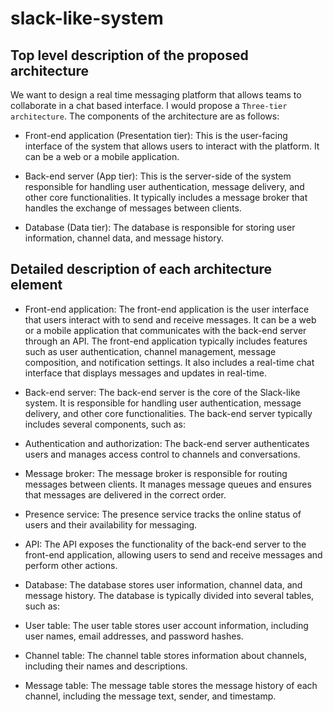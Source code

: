 # slack-like-system

## Top level description of the proposed architecture

We want to design a real time messaging platform that allows teams to collaborate in a chat based interface.
I would propose a `Three-tier architecture`.
The components of the architecture are as follows:

- Front-end application (Presentation tier): This is the user-facing interface of the system that allows users to interact with the platform. It can be a web or a mobile application.

- Back-end server (App tier): This is the server-side of the system responsible for handling user authentication, message delivery, and other core functionalities. It typically includes a message broker that handles the exchange of messages between clients.

- Database (Data tier): The database is responsible for storing user information, channel data, and message history.

## Detailed description of each architecture element

- Front-end application:
The front-end application is the user interface that users interact with to send and receive messages. It can be a web or a mobile application that communicates with the back-end server through an API. The front-end application typically includes features such as user authentication, channel management, message composition, and notification settings. It also includes a real-time chat interface that displays messages and updates in real-time.

- Back-end server:
The back-end server is the core of the Slack-like system. It is responsible for handling user authentication, message delivery, and other core functionalities. The back-end server typically includes several components, such as:

 - Authentication and authorization: The back-end server authenticates users and manages access control to channels and conversations.
 - Message broker: The message broker is responsible for routing messages between clients. It manages message queues and ensures that messages are delivered in the correct order.
 - Presence service: The presence service tracks the online status of users and their availability for messaging.
 - API: The API exposes the functionality of the back-end server to the front-end application, allowing users to send and receive messages and perform other actions.
- Database:
The database stores user information, channel data, and message history. The database is typically divided into several tables, such as:
 - User table: The user table stores user account information, including user names, email addresses, and password hashes.
 - Channel table: The channel table stores information about channels, including their names and descriptions.
 - Message table: The message table stores the message history of each channel, including the message text, sender, and timestamp.
